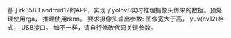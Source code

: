 基于rk3588  android12的APP，实现了yolov8实时推理摄像头传来的数据。预处理使用rga， 推理使用rknn。
要求摄像头输出参数:  图像宽大于高， yuv(nv12)格式， USB接口。  如不一样，请自行修改代码关键参数。
